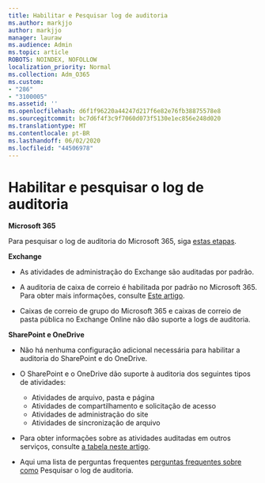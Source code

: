 ```yaml
---
title: Habilitar e Pesquisar log de auditoria
ms.author: markjjo
author: markjjo
manager: lauraw
ms.audience: Admin
ms.topic: article
ROBOTS: NOINDEX, NOFOLLOW
localization_priority: Normal
ms.collection: Adm_O365
ms.custom:
- "286"
- "3100005"
ms.assetid: ''
ms.openlocfilehash: d6f1f96220a44247d217f6e82e76fb38875578e8
ms.sourcegitcommit: bc7d6f4f3c9f7060d073f5130e1ec856e248d020
ms.translationtype: MT
ms.contentlocale: pt-BR
ms.lasthandoff: 06/02/2020
ms.locfileid: "44506978"
---
```

# <a name="enable-and-search-the-audit-log"></a>Habilitar e pesquisar o log de auditoria

**Microsoft 365**

Para pesquisar o log de auditoria do Microsoft 365, siga [estas etapas](https://docs.microsoft.com/microsoft-365/compliance/search-the-audit-log-in-security-and-compliance#search-the-audit-log).

**Exchange**

- As atividades de administração do Exchange são auditadas por padrão.

- A auditoria de caixa de correio é habilitada por padrão no Microsoft 365. Para obter mais informações, consulte [Este artigo](https://docs.microsoft.com/microsoft-365/compliance/enable-mailbox-auditing).

- Caixas de correio de grupo do Microsoft 365 e caixas de correio de pasta pública no Exchange Online não dão suporte a logs de auditoria.

**SharePoint e OneDrive**

- Não há nenhuma configuração adicional necessária para habilitar a auditoria do SharePoint e do OneDrive.

- O SharePoint e o OneDrive dão suporte à auditoria dos seguintes tipos de atividades:

    - Atividades de arquivo, pasta e página
    - Atividades de compartilhamento e solicitação de acesso
    - Atividades de administração do site
    - Atividades de sincronização de arquivo

- Para obter informações sobre as atividades auditadas em outros serviços, consulte [a tabela neste artigo](https://docs.microsoft.com/microsoft-365/compliance/search-the-audit-log-in-security-and-compliance#audited-activities).

- Aqui uma lista de perguntas frequentes [perguntas frequentes sobre como](https://docs.microsoft.com/microsoft-365/compliance/search-the-audit-log-in-security-and-compliance#frequently-asked-questions) Pesquisar o log de auditoria.